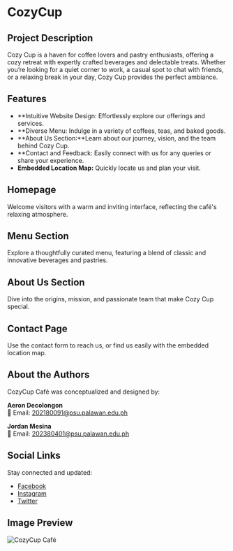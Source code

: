 # CozyCup

## Project Description

Cozy Cup is a haven for coffee lovers and pastry enthusiasts, offering a cozy retreat with expertly crafted beverages and delectable treats. Whether you’re looking for a quiet corner to work, a casual spot to chat with friends, or a relaxing break in your day, Cozy Cup provides the perfect ambiance.

## Features

- **Intuitive Website Design: Effortlessly explore our offerings and services.
- **Diverse Menu: Indulge in a variety of coffees, teas, and baked goods.
- **About Us Section:**Learn about our journey, vision, and the team behind Cozy Cup.
- **Contact and Feedback: Easily connect with us for any queries or share your experience.
- **Embedded Location Map:** Quickly locate us and plan your visit.

## Homepage

Welcome visitors with a warm and inviting interface, reflecting the café's relaxing atmosphere.

## Menu Section

Explore a thoughtfully curated menu, featuring a blend of classic and innovative beverages and pastries.

## About Us Section

Dive into the origins, mission, and passionate team that make Cozy Cup special.

## Contact Page

Use the contact form to reach us, or find us easily with the embedded location map.

## About the Authors

CozyCup Café was conceptualized and designed by:

**Aeron Decolongon**  
📧 Email: [202180091@psu.palawan.edu.ph](mailto:202180091@psu.palawan.edu.ph)

**Jordan Mesina**  
📧 Email: [202380401@psu.palawan.edu.ph](mailto:202380401@psu.palawan.edu.ph)

## Social Links

Stay connected and updated:

- [Facebook](#)
- [Instagram](#)
- [Twitter](#)

## Image Preview

![CozyCup Café](logo.png)
